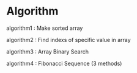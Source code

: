 # Algorithm


algorithm1 : Make sorted array

algorithm2 : Find indexs of specific value in array

algorithm3 : Array Binary Search

algorithm4 : Fibonacci Sequence (3 methods)
